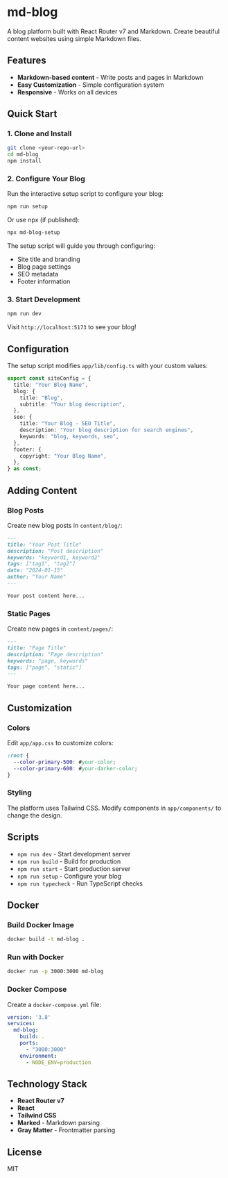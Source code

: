 # md-blog

A blog platform built with React Router v7 and Markdown. Create beautiful content websites using simple Markdown files.

## Features

- **Markdown-based content** - Write posts and pages in Markdown
- **Easy Customization** - Simple configuration system
- **Responsive** - Works on all devices

## Quick Start

### 1. Clone and Install

```bash
git clone <your-repo-url>
cd md-blog
npm install
```

### 2. Configure Your Blog

Run the interactive setup script to configure your blog:

```bash
npm run setup
```

Or use npx (if published):

```bash
npx md-blog-setup
```

The setup script will guide you through configuring:
- Site title and branding
- Blog page settings
- SEO metadata
- Footer information

### 3. Start Development

```bash
npm run dev
```

Visit `http://localhost:5173` to see your blog!

## Configuration

The setup script modifies `app/lib/config.ts` with your custom values:

```typescript
export const siteConfig = {
  title: "Your Blog Name",
  blog: {
    title: "Blog",
    subtitle: "Your blog description",
  },
  seo: {
    title: "Your Blog - SEO Title",
    description: "Your blog description for search engines",
    keywords: "blog, keywords, seo",
  },
  footer: {
    copyright: "Your Blog Name",
  },
} as const;
```

## Adding Content

### Blog Posts

Create new blog posts in `content/blog/`:

```markdown
---
title: "Your Post Title"
description: "Post description"
keywords: "keyword1, keyword2"
tags: ["tag1", "tag2"]
date: "2024-01-15"
author: "Your Name"
---

Your post content here...
```

### Static Pages

Create new pages in `content/pages/`:

```markdown
---
title: "Page Title"
description: "Page description"
keywords: "page, keywords"
tags: ["page", "static"]
---

Your page content here...
```

## Customization

### Colors

Edit `app/app.css` to customize colors:

```css
:root {
  --color-primary-500: #your-color;
  --color-primary-600: #your-darker-color;
}
```

### Styling

The platform uses Tailwind CSS. Modify components in `app/components/` to change the design.

## Scripts

- `npm run dev` - Start development server
- `npm run build` - Build for production
- `npm run start` - Start production server
- `npm run setup` - Configure your blog
- `npm run typecheck` - Run TypeScript checks

## Docker

### Build Docker Image

```bash
docker build -t md-blog .
```

### Run with Docker

```bash
docker run -p 3000:3000 md-blog
```

### Docker Compose

Create a `docker-compose.yml` file:

```yaml
version: '3.8'
services:
  md-blog:
    build: .
    ports:
      - "3000:3000"
    environment:
      - NODE_ENV=production
```

## Technology Stack

- **React Router v7**
- **React**
- **Tailwind CSS**
- **Marked** - Markdown parsing
- **Gray Matter** - Frontmatter parsing

## License

MIT